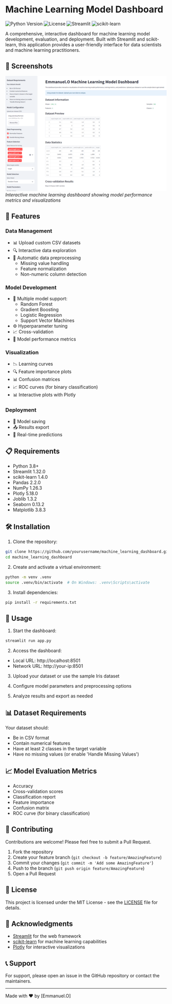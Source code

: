 # Machine Learning Model Dashboard

![Python Version](https://img.shields.io/badge/python-3.8%2B-blue)
![License](https://img.shields.io/badge/license-MIT-green)
![Streamlit](https://img.shields.io/badge/streamlit-1.32.0-orange)
![scikit-learn](https://img.shields.io/badge/scikit--learn-1.4.0-yellow)

A comprehensive, interactive dashboard for machine learning model development, evaluation, and deployment. Built with Streamlit and scikit-learn, this application provides a user-friendly interface for data scientists and machine learning practitioners.

## 📸 Screenshots

![Dashboard Screenshot](screenshots/dashboard.png)
*Interactive machine learning dashboard showing model performance metrics and visualizations*

## 🚀 Features

### Data Management
- 📊 Upload custom CSV datasets
- 🔍 Interactive data exploration
- 🧹 Automatic data preprocessing
  - Missing value handling
  - Feature normalization
  - Non-numeric column detection

### Model Development
- 🤖 Multiple model support:
  - Random Forest
  - Gradient Boosting
  - Logistic Regression
  - Support Vector Machines
- ⚙️ Hyperparameter tuning
- 📈 Cross-validation
- 🎯 Model performance metrics

### Visualization
- 📉 Learning curves
- 🔍 Feature importance plots
- 📊 Confusion matrices
- 📈 ROC curves (for binary classification)
- 📊 Interactive plots with Plotly

### Deployment
- 💾 Model saving
- 📤 Results export
- 🔮 Real-time predictions

## 📋 Requirements

- Python 3.8+
- Streamlit 1.32.0
- scikit-learn 1.4.0
- Pandas 2.2.0
- NumPy 1.26.3
- Plotly 5.18.0
- Joblib 1.3.2
- Seaborn 0.13.2
- Matplotlib 3.8.3

## 🛠️ Installation

1. Clone the repository:
```bash
git clone https://github.com/yourusername/machine_learning_dashboard.git
cd machine_learning_dashboard
```

2. Create and activate a virtual environment:
```bash
python -m venv .venv
source .venv/bin/activate  # On Windows: .venv\Scripts\activate
```

3. Install dependencies:
```bash
pip install -r requirements.txt
```

## 🚀 Usage

1. Start the dashboard:
```bash
streamlit run app.py
```

2. Access the dashboard:
- Local URL: http://localhost:8501
- Network URL: http://your-ip:8501

3. Upload your dataset or use the sample Iris dataset

4. Configure model parameters and preprocessing options

5. Analyze results and export as needed

## 📊 Dataset Requirements

Your dataset should:
- Be in CSV format
- Contain numerical features
- Have at least 2 classes in the target variable
- Have no missing values (or enable 'Handle Missing Values')

## 📈 Model Evaluation Metrics

- Accuracy
- Cross-validation scores
- Classification report
- Feature importance
- Confusion matrix
- ROC curve (for binary classification)

## 🤝 Contributing

Contributions are welcome! Please feel free to submit a Pull Request.

1. Fork the repository
2. Create your feature branch (`git checkout -b feature/AmazingFeature`)
3. Commit your changes (`git commit -m 'Add some AmazingFeature'`)
4. Push to the branch (`git push origin feature/AmazingFeature`)
5. Open a Pull Request

## 📝 License

This project is licensed under the MIT License - see the [LICENSE](LICENSE) file for details.

## 🙏 Acknowledgments

- [Streamlit](https://streamlit.io/) for the web framework
- [scikit-learn](https://scikit-learn.org/) for machine learning capabilities
- [Plotly](https://plotly.com/) for interactive visualizations

## 📞 Support

For support, please open an issue in the GitHub repository or contact the maintainers.

---

Made with ❤️ by [Emmanuel.O] 